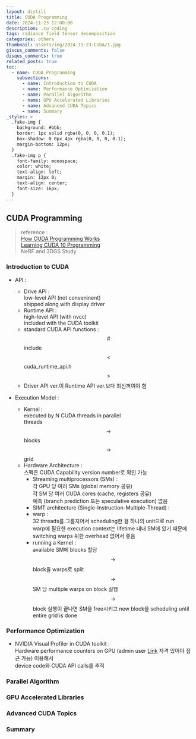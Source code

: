 ```yaml
---
layout: distill
title: CUDA Programming
date: 2024-11-23 12:00:00
description: .cu coding
tags: radiance field tensor decomposition
categories: others
thumbnail: assets/img/2024-11-23-CUDA/1.jpg
giscus_comments: false
disqus_comments: true
related_posts: true
toc:
  - name: CUDA Programming
    subsections:
      - name: Introduction to CUDA
      - name: Performance Optimization
      - name: Parallel Algorithm
      - name: GPU Accelerated Libraries
      - name: Advanced CUDA Topics
      - name: Summary
_styles: >
  .fake-img {
    background: #bbb;
    border: 1px solid rgba(0, 0, 0, 0.1);
    box-shadow: 0 0px 4px rgba(0, 0, 0, 0.1);
    margin-bottom: 12px;
  }
  .fake-img p {
    font-family: monospace;
    color: white;
    text-align: left;
    margin: 12px 0;
    text-align: center;
    font-size: 16px;
  }
---
```


## CUDA Programming

> reference :  
[How CUDA Programming Works](https://www.youtube.com/watch?v=n6M8R8-PlnE&t=557s)  
[Learning CUDA 10 Programming](https://www.youtube.com/watch?v=ot1wyQCutSA&list=PLTgRMOcmRb3O5Xc8PJckYdbyCr5HPGx4e)  
NeRF and 3DGS Study

### Introduction to CUDA

- API :  
  - Drive API :  
  low-level API (not conveninent)  
  shipped along with display driver
  - Runtime API :  
  high-level API (with nvcc)  
  included with the CUDA toolkit
  - standard CUDA API functions :  
  $$\#$$ include $$<$$ cuda_runtime_api.h $$>$$
  - Driver API ver.이 Runtime API ver.보다 최신꺼여야 함

- Execution Model :  
  - Kernel :  
  executed by N CUDA threads in parallel  
  threads $$\rightarrow$$ blocks $$\rightarrow$$ grid
  - Hardware Architecture :  
  스펙은 CUDA Capability version number로 확인 가능
    - Streaming multiprocessors (SMs) :  
    각 GPU 당 여러 SMs (global memory 공유)  
    각 SM 당 여러 CUDA cores (cache, registers 공유)  
    예측 (branch prediction 또는 speculative execution) 없음
    - SIMT architecture (Single-Instruction-Multiple-Thread) :  
    - warp :  
    32 threads를 그룹지어서 scheduling한 걸 하나의 unit으로 run  
    warp에 필요한 execution context는 lifetime 내내 SM에 있기 때문에 switching warps 위한 overhead 없어서 좋음
    - running a Kernel :  
    available SM에 blocks 할당  
    $$\rightarrow$$ block을 warps로 split  
    $$\rightarrow$$ SM 당 multiple warps on block 실행  
    $$\rightarrow$$ block 실행이 끝나면 SM을 free시키고 new block을 scheduling until entire grid is done 

### Performance Optimization

- NVIDIA Visual Profiler in CUDA toolkit :  
Hardware performance counters on GPU (admin user [Link](https://developer.nvidia.com/nvidia-development-tools-solutions-err_nvgpuctrperm-permission-issue-performance-counters) 자격 있어야 접근 가능) 이용해서  
device code와 CUDA API calls를 추적  

### Parallel Algorithm

### GPU Accelerated Libraries

### Advanced CUDA Topics

### Summary

